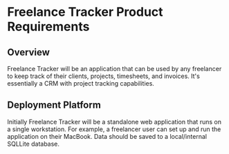 # Freelance Tracker Product Requirements

## Overview
Freelance Tracker will be an application that can be used by any freelancer to keep track of their clients, projects, timesheets, and invoices. It's essentially a CRM with project tracking capabilities.

## Deployment Platform
Initially Freelance Tracker will be a standalone web application that runs on a single workstation. For example, a freelancer user can set up and run the application on their MacBook. Data should be saved to a local/internal SQLLite database. 